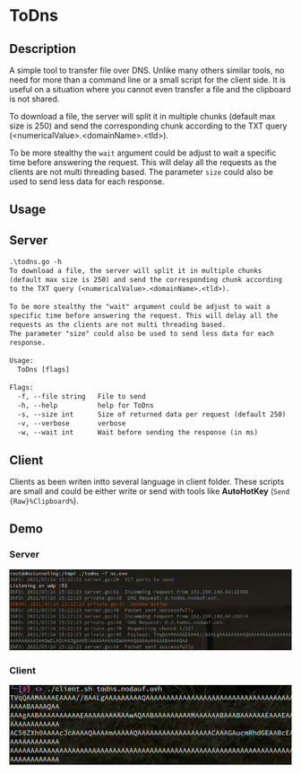 # ToDns

## Description
A simple tool to transfer file over DNS. 
Unlike many others similar tools, no need for more than a command line or a small script for the client side. It is useful on a situation where you cannot even transfer a file and the clipboard is not shared.

To download a file, the server will split it in multiple chunks (default max size is 250) and send the corresponding chunk according to the TXT query (\<numericalValue\>.\<domainName\>.\<tld\>).

To be more stealthy the `wait` argument could be adjust to wait a specific time before answering the request. This will delay all the requests as the clients are not multi threading based. The parameter `size` could also be used to send less data for each response.

## Usage

## Server
```
.\todns.go -h
To download a file, the server will split it in multiple chunks (default max size is 250) and send the corresponding chunk according to the TXT query (<numericalValue>.<domainName>.<tld>).

To be more stealthy the "wait" argument could be adjust to wait a specific time before answering the request. This will delay all the requests as the clients are not multi threading based.
The parameter "size" could also be used to send less data for each response.

Usage:
  ToDns [flags]

Flags:
  -f, --file string   File to send
  -h, --help          help for ToDns
  -s, --size int      Size of returned data per request (default 250)
  -v, --verbose       verbose
  -w, --wait int      Wait before sending the response (in ms)
```

## Client
Clients as been writen intto several language in client folder. These scripts are small and could be either write or send with tools like **AutoHotKey** (`Send {Raw}%Clipboard%`).

## Demo

### Server

![Screenshot of todns on server ](./images/server.png)

### Client

![Screenshot of todns on client ](./images/client.png)
